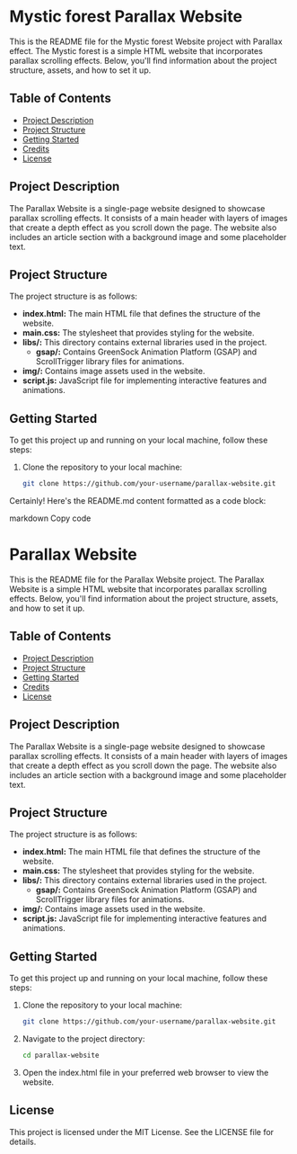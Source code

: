 # Mystic forest Parallax Website

This is the README file for the Mystic forest Website project with Parallax effect. The Mystic forest is a simple HTML website that incorporates parallax scrolling effects. Below, you'll find information about the project structure, assets, and how to set it up.

## Table of Contents

- [Project Description](#project-description)
- [Project Structure](#project-structure)
- [Getting Started](#getting-started)
- [Credits](#credits)
- [License](#license)

## Project Description

The Parallax Website is a single-page website designed to showcase parallax scrolling effects. It consists of a main header with layers of images that create a depth effect as you scroll down the page. The website also includes an article section with a background image and some placeholder text.

## Project Structure

The project structure is as follows:

- **index.html:** The main HTML file that defines the structure of the website.
- **main.css:** The stylesheet that provides styling for the website.
- **libs/:** This directory contains external libraries used in the project.
    - **gsap/:** Contains GreenSock Animation Platform (GSAP) and ScrollTrigger library files for animations.
- **img/:** Contains image assets used in the website.
- **script.js:** JavaScript file for implementing interactive features and animations.

## Getting Started

To get this project up and running on your local machine, follow these steps:

1. Clone the repository to your local machine:

   ```bash
   git clone https://github.com/your-username/parallax-website.git

Certainly! Here's the README.md content formatted as a code block:

markdown
Copy code
# Parallax Website

This is the README file for the Parallax Website project. The Parallax Website is a simple HTML website that incorporates parallax scrolling effects. Below, you'll find information about the project structure, assets, and how to set it up.

## Table of Contents

- [Project Description](#project-description)
- [Project Structure](#project-structure)
- [Getting Started](#getting-started)
- [Credits](#credits)
- [License](#license)

## Project Description

The Parallax Website is a single-page website designed to showcase parallax scrolling effects. It consists of a main header with layers of images that create a depth effect as you scroll down the page. The website also includes an article section with a background image and some placeholder text.

## Project Structure

The project structure is as follows:

- **index.html:** The main HTML file that defines the structure of the website.
- **main.css:** The stylesheet that provides styling for the website.
- **libs/:** This directory contains external libraries used in the project.
    - **gsap/:** Contains GreenSock Animation Platform (GSAP) and ScrollTrigger library files for animations.
- **img/:** Contains image assets used in the website.
- **script.js:** JavaScript file for implementing interactive features and animations.

## Getting Started

To get this project up and running on your local machine, follow these steps:

1. Clone the repository to your local machine:

   ```bash
   git clone https://github.com/your-username/parallax-website.git
2. Navigate to the project directory:

    ```bash
    cd parallax-website
3. Open the index.html file in your preferred web browser to view the website.

## License
This project is licensed under the MIT License. See the LICENSE file for details.